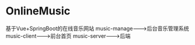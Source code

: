 # OnlineMusic
基于Vue+SpringBoot的在线音乐网站
music-manage--->后台音乐管理系统
music-client--->前台首页
music-server--->后端
